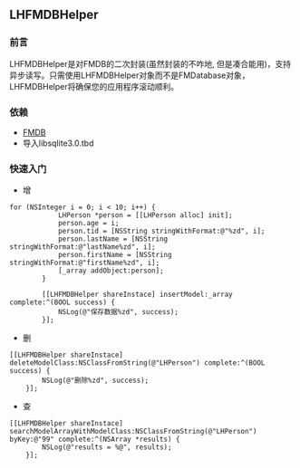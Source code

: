 ## LHFMDBHelper

### 前言
LHFMDBHelper是对FMDB的二次封装(虽然封装的不咋地, 但是凑合能用)，支持异步读写。只需使用LHFMDBHelper对象而不是FMDatabase对象，LHFMDBHelper将确保您的应用程序滚动顺利。

### 依赖

- [FMDB](https://github.com/ccgus/fmdb)
- 导入libsqlite3.0.tbd

### 快速入门

- 增

```objc
for (NSInteger i = 0; i < 10; i++) {
            LHPerson *person = [[LHPerson alloc] init];
            person.age = i;
            person.tid = [NSString stringWithFormat:@"%zd", i];
            person.lastName = [NSString stringWithFormat:@"lastName%zd", i];
            person.firstName = [NSString stringWithFormat:@"firstName%zd", i];
            [_array addObject:person];
        }
        
        [[LHFMDBHelper shareInstace] insertModel:_array complete:^(BOOL success) {
            NSLog(@"保存数据%zd", success);
        }];

```


- 删

```objc
[[LHFMDBHelper shareInstace] deleteModelClass:NSClassFromString(@"LHPerson") complete:^(BOOL success) {
        NSLog(@"删除%zd", success);
    }];
```

- 查



```objc
[[LHFMDBHelper shareInstace] searchModelArrayWithModelClass:NSClassFromString(@"LHPerson") byKey:@"99" complete:^(NSArray *results) {
        NSLog(@"results = %@", results);
    }];
```

